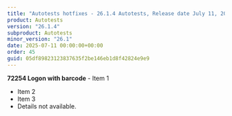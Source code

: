 ```yaml
---
title: "Autotests hotfixes - 26.1.4 Autotests, Release date July 11, 2025 - Hotfixes"
product: Autotests
version: "26.1.4"
subproduct: Autotests
minor_version: "26.1"
date: 2025-07-11 00:00:00+00:00
order: 45
guid: 05df89823123837635f2be146eb1d8f42824e9e9
---
```


**72254 Logon with barcode** - Item 1- Item 2- Item 3- Details not available.
